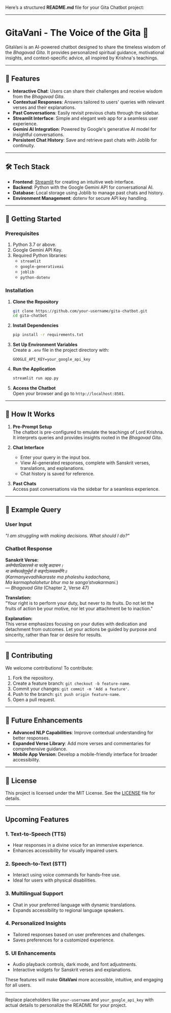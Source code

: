 Here’s a structured **README.md** file for your Gita Chatbot project:

---

# GitaVani - The Voice of the Gita 🌟  

GitaVani is an AI-powered chatbot designed to share the timeless wisdom of the *Bhagavad Gita*. It provides personalized spiritual guidance, motivational insights, and context-specific advice, all inspired by Krishna's teachings.

---

## 🌟 Features  
- **Interactive Chat**: Users can share their challenges and receive wisdom from the *Bhagavad Gita*.  
- **Contextual Responses**: Answers tailored to users' queries with relevant verses and their explanations.  
- **Past Conversations**: Easily revisit previous chats through the sidebar.  
- **Streamlit Interface**: Simple and elegant web app for a seamless user experience.  
- **Gemini AI Integration**: Powered by Google's generative AI model for insightful conversations.  
- **Persistent Chat History**: Save and retrieve past chats with Joblib for continuity.

---

## 🛠️ Tech Stack  
- **Frontend**: [Streamlit](https://streamlit.io/) for creating an intuitive web interface.  
- **Backend**: Python with the Google Gemini API for conversational AI.  
- **Database**: Local storage using Joblib to manage past chats and history.  
- **Environment Management**: dotenv for secure API key handling.  

---

## 🚀 Getting Started  

### Prerequisites  
1. Python 3.7 or above.  
2. Google Gemini API Key.  
3. Required Python libraries:  
   - `streamlit`  
   - `google-generativeai`  
   - `joblib`  
   - `python-dotenv`  

### Installation  

1. **Clone the Repository**  
   ```bash  
   git clone https://github.com/your-username/gita-chatbot.git  
   cd gita-chatbot  
   ```  

2. **Install Dependencies**  
   ```bash  
   pip install -r requirements.txt  
   ```  

3. **Set Up Environment Variables**  
   Create a `.env` file in the project directory with:  
   ```env  
   GOOGLE_API_KEY=your_google_api_key  
   ```  

4. **Run the Application**  
   ```bash  
   streamlit run app.py  
   ```  

5. **Access the Chatbot**  
   Open your browser and go to `http://localhost:8501`.

---

## 📖 How It Works  

1. **Pre-Prompt Setup**  
   The chatbot is pre-configured to emulate the teachings of Lord Krishna. It interprets queries and provides insights rooted in the *Bhagavad Gita*.  

2. **Chat Interface**  
   - Enter your query in the input box.  
   - View AI-generated responses, complete with Sanskrit verses, translations, and explanations.  
   - Chat history is saved for reference.  

3. **Past Chats**  
   Access past conversations via the sidebar for a seamless experience.  

---

## 📄 Example Query  

### User Input  
*"I am struggling with making decisions. What should I do?"*  

### Chatbot Response  
**Sanskrit Verse:**  
*कर्मण्येवाधिकारस्ते मा फलेषु कदाचन।  
मा कर्मफलहेतुर्भूर्मा ते सङ्गोऽस्त्वकर्मणि॥*  
(*Karmanyevadhikaraste ma phaleshu kadachana,  
Ma karmaphalahetur bhur ma te sango’stvakarmani.*)  
— *Bhagavad Gita* (Chapter 2, Verse 47)  

**Translation:**  
"Your right is to perform your duty, but never to its fruits. Do not let the fruits of action be your motive, nor let your attachment be to inaction."  

**Explanation:**  
This verse emphasizes focusing on your duties with dedication and detachment from outcomes. Let your actions be guided by purpose and sincerity, rather than fear or desire for results.  

---

## 🤝 Contributing  
We welcome contributions! To contribute:  
1. Fork the repository.  
2. Create a feature branch: `git checkout -b feature-name`.  
3. Commit your changes: `git commit -m 'Add a feature'`.  
4. Push to the branch: `git push origin feature-name`.  
5. Open a pull request.

---

## 🌟 Future Enhancements  
- **Advanced NLP Capabilities**: Improve contextual understanding for better responses.  
- **Expanded Verse Library**: Add more verses and commentaries for comprehensive guidance.  
- **Mobile App Version**: Develop a mobile-friendly interface for broader accessibility.  

---

## 📜 License  
This project is licensed under the MIT License. See the [LICENSE](LICENSE) file for details.  

---

## Upcoming Features

### 1. Text-to-Speech (TTS)
- Hear responses in a divine voice for an immersive experience.  
- Enhances accessibility for visually impaired users.

### 2. Speech-to-Text (STT)
- Interact using voice commands for hands-free use.  
- Ideal for users with physical disabilities.

### 3. Multilingual Support
- Chat in your preferred language with dynamic translations.  
- Expands accessibility to regional language speakers.

### 4. Personalized Insights
- Tailored responses based on user preferences and challenges.  
- Saves preferences for a customized experience.

### 5. UI Enhancements
- Audio playback controls, dark mode, and font adjustments.  
- Interactive widgets for Sanskrit verses and explanations.

These features will make **GitaVani** more accessible, intuitive, and engaging for all users.

---  

Replace placeholders like `your-username` and `your_google_api_key` with actual details to personalize the README for your project.
